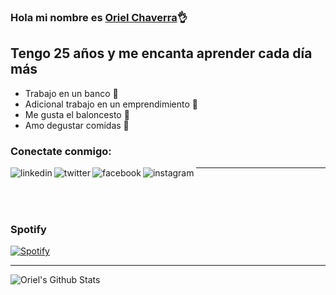 ### Hola mi nombre es [Oriel Chaverra][website]👌

## Tengo 25 años y me encanta aprender cada día más
- Trabajo en un banco 🏦
- Adicional trabajo en un emprendimiento 🔮
- Me gusta el baloncesto 🏀
- Amo degustar comidas 🍔

### Conectate conmigo:
[<img align="left" alt="linkedin" src="https://img.shields.io/badge/LinkedIn-0077B5?style=for-the-badge&logo=linkedin&logoColor=white"/>][website]
[<img align="left" alt="twitter"  src="https://img.shields.io/badge/Twitter-1DA1F2?style=for-the-badge&logo=twitter&logoColor=white"/>][twitter]
[<img align="left" alt="facebook" src="https://img.shields.io/badge/Facebook-1877F2?style=for-the-badge&logo=facebook&logoColor=white"/>][facebook]
[<img align="left" alt="instagram"  src="https://img.shields.io/badge/Instagram-E4405F?style=for-the-badge&logo=instagram&logoColor=white"/>][instagram]

---
<br><br><br>

### Spotify
[![Spotify](https://novatorem-phi-dusky.vercel.app/api/spotify)](https://open.spotify.com/user/oriel05chaverra)

---
<img align="left" alt="Oriel's Github Stats" src="https://github-readme-stats.vercel.app/api?username=ochaverra05&show_icons=true&hide_border=true">

[website]: https://www.linkedin.com/in/oriel-chaverra-161891181/
[twitter]: https://twitter.com/ochaverra05/
[facebook]: https://www.facebook.com/oriel.chaverra/
[instagram]: https://www.instagram.com/ochaverra05/
